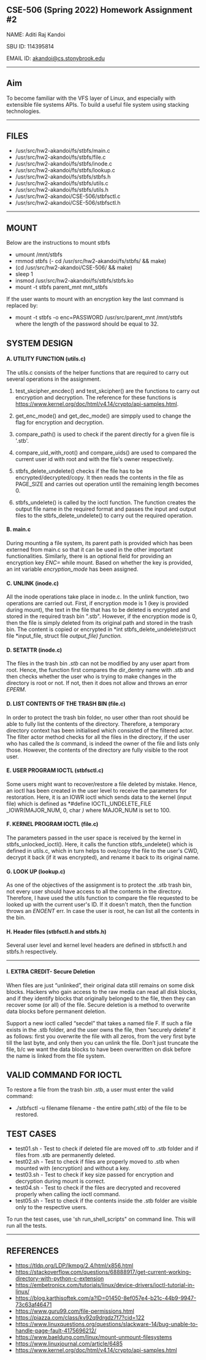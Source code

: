 ## CSE-506 (Spring 2022) Homework Assignment #2

NAME: Aditi Raj Kandoi

SBU ID: 114395814

EMAIL ID: akandoi@cs.stonybrook.edu

---

## Aim
To become familiar with the VFS layer of Linux, and especially with extensible file systems APIs.  To build a useful file system using stacking technologies. 

---

## FILES

- /usr/src/hw2-akandoi/fs/stbfs/main.c
- /usr/src/hw2-akandoi/fs/stbfs/file.c
- /usr/src/hw2-akandoi/fs/stbfs/inode.c
- /usr/src/hw2-akandoi/fs/stbfs/lookup.c
- /usr/src/hw2-akandoi/fs/stbfs/stbfs.h
- /usr/src/hw2-akandoi/fs/stbfs/utils.c
- /usr/src/hw2-akandoi/fs/stbfs/utils.h
- /usr/src/hw2-akandoi/CSE-506/stbfsctl.c
- /usr/src/hw2-akandoi/CSE-506/stbfsctl.h
---

## MOUNT
Below are the instructions to mount stbfs

- umount /mnt/stbfs
- rmmod stbfs
(- cd /usr/src/hw2-akandoi/fs/stbfs/ && make)
- (cd /usr/src/hw2-akandoi/CSE-506/ && make)
- sleep 1
- insmod /usr/src/hw2-akandoi/fs/stbfs/stbfs.ko
- mount -t stbfs parent_mnt mnt_stbfs

If the user wants to mount with an encryption key the last command is replaced by:
- mount -t stbfs -o enc=PASSWORD /usr/src/parent_mnt /mnt/stbfs 
where the length of the password should be equal to 32.

## SYSTEM DESIGN

#### A. UTILITY FUNCTION (utils.c)
The utils.c consists of the helper functions that are required to carry out several operations in the assignment.
1. test_skcipher_encdec() and test_skcipher() are the functions to carry out encryption and decryption. The reference for these functions is https://www.kernel.org/doc/html/v4.14/crypto/api-samples.html.

2. get_enc_mode() and get_dec_mode() are simpply used to change the flag for encryption and decryption.

3. compare_path() is used to check if the parent directly for a given file is '.stb'.

4. compare_uid_with_root() and compare_uids() are used to compared the current user id with root and with the file's owner respectively.

5. stbfs_delete_undelete() checks if the file has to be encrypted/decrypted/copy. It then reads the contents in the file as PAGE_SIZE and carries out operation until the remaining length becomes 0. 

6. stbfs_undelete() is called by the ioctl function. The function creates the output file name in the required format and passes the input and output files to the stbfs_delete_undelete() to carry out the required operation.

#### B. main.c
During mounting a file system, its parent path is provided which has been externed from main.c so that it can be used in the other important functionalities. Similarly, there is an optional field for providing an encryption key *ENC=* while mount. Based on whether the key is provided, an int variable *encryption_mode* has been assigned.
#### C. UNLINK (inode.c)

All the inode operations take place in inode.c. In the unlink function, two operations are carried out. First, if encryption mode is 1 (key is provided during mount), the text in the file that has to be deleted is encrypted and stored in the required trash bin ".stb". However, if the encryption mode is 0, then the file is simply deleted from its original path and stored in the trash bin. 
The content is copied or encrypted in *int stbfs_delete_undelete(struct file *input_file, struct file *output_file) function.* 

#### D. SETATTR (inode.c)
The files in the trash bin *.stb* can not be modified by any user apart from root. Hence, the function first compares the dir_dentry name with .stb and then checks whether the user who is trying to make changes in the directory is root or not. If not, then it does not allow and throws an error *EPERM*.

#### D. LIST CONTENTS OF THE TRASH BIN (file.c)
In order to protect the trash bin folder, no user other than root should be able to fully list the contents of the directory. Therefore, a temporary directory context has been initialised which consisted of the filtered actor. The filter actor method checks for all the files in the directory, if the user who has called the *ls* command, is indeed the owner of the file and lists only those. However, the contents of the directory are fully visible to the root user. 

#### E. USER PROGRAM IOCTL (stbfsctl.c)
Some users might want to recover/restore a file deleted by mistake. Hence, an ioctl has been created in the user level to receive the parameters for restoration. Here, it is an IOWR ioctl which sends data to the kernel (input file) which is defined as *#define IOCTL_UNDELETE_FILE _IOWR(MAJOR_NUM, 0, char *)* where MAJOR_NUM is set to 100. 

#### F. KERNEL PROGRAM IOCTL (file.c)
The parameters passed in the user space is received by the kernel in stbfs_unlocked_ioctl(). Here, it calls the function stbfs_undelete() which is defined in utils.c, which in turn helps to ove/copy the file to the user's CWD, decrypt it back (if it was encrypted), and rename it back to its original name.

#### G. LOOK UP (lookup.c)
As one of the objectives of the assignment is to protect the .stb trash bin, not every user should have access to all the contents in the directory. Therefore, I have used the utils function to compare the file requested to be looked up with the current user's ID. If it doesn't match, then the function throws an *ENOENT* err. In case the user is root, he can list all the contents in the bin.

#### H. Header files (stbfsctl.h and stbfs.h)
Several user level and kernel level headers are defined in stbfsctl.h and stbfs.h respectively.

---

#### I. EXTRA CREDIT- Secure Deletion
When files are just “unlinked”, their original data still remains on some disk blocks.  Hackers who gain access to the raw media can read all disk blocks, and if they identify blocks that originally belonged to the file, then they can recover some (or all) of the file.  Secure deletion is a method to overwrite data blocks before permanent deletion.

Support a new ioctl called “secdel” that takes a named file F.  If such a file exists in the .stb folder, and the user owns the file, then “securely delete” it as follows: first you overwrite the file with all zeros, from the very first byte till the last byte, and only then y​​ou can unlink the file.  Don’t just truncate the file, b/c we want the data blocks to have been overwritten on disk before the name is linked from the file system.


## VALID COMMAND FOR IOCTL
To restore a file from the trash bin .stb, a user must enter the valid command:
  * ./stbfsctl -u filename
filename - the entire path(.stb) of the file to be restored.

## TEST CASES

  * test01.sh - Test to check if deleted file are moved off to .stb folder and if files from .stb are permanently deleted.
  * test02.sh - Test to check if files are properly moved to .stb when mounted with (encryption) and without a key.
  * test03.sh - Test to check if key size passed for encryption and decryption during mount is correct.
  * test04.sh - Test to check if the files are decrypted and recovered properly when calling the ioctl command.
  * test05.sh - Test to check if the contents inside the .stb folder are visible only to the respective users.

   To run the test cases, use 'sh run_shell_scripts" on command line. This will run all the tests.

---

## REFERENCES
* https://tldp.org/LDP/lkmpg/2.4/html/x856.html
* https://stackoverflow.com/questions/68888917/get-current-working-directory-with-python-c-extension
* https://embetronicx.com/tutorials/linux/device-drivers/ioctl-tutorial-in-linux/
* https://blog.karthisoftek.com/a?ID=01450-8ef057e4-b21c-44b9-9947-73c63af46471
* https://www.guru99.com/file-permissions.html
* https://piazza.com/class/ky92q9drgdz7f7?cid=122
* https://www.linuxquestions.org/questions/slackware-14/bug-unable-to-handle-page-fault-4175696212/
* https://www.baeldung.com/linux/mount-unmount-filesystems
* https://www.linuxjournal.com/article/6485
* https://www.kernel.org/doc/html/v4.14/crypto/api-samples.html
